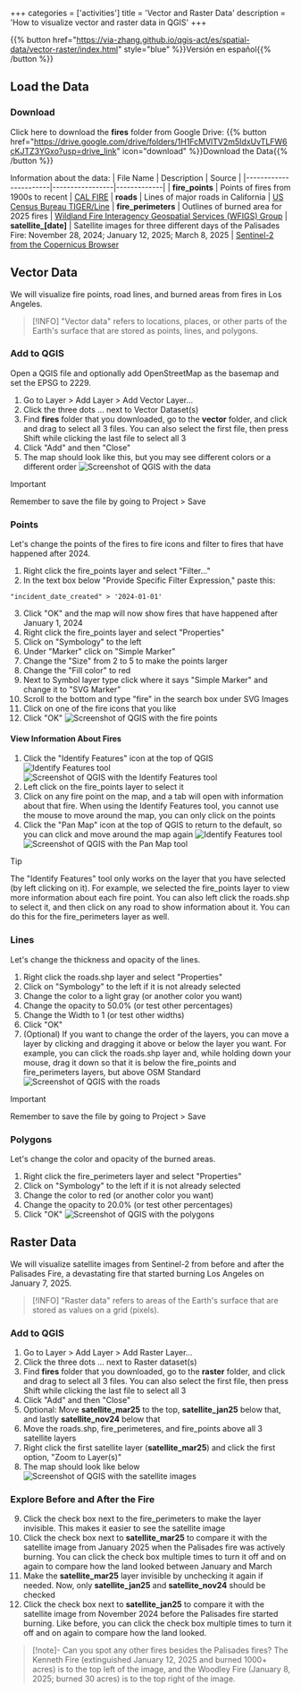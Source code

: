 +++
categories = ['activities']
title = 'Vector and Raster Data'
description = 'How to visualize vector and raster data in QGIS'
+++

{{% button href="https://via-zhang.github.io/qgis-act/es/spatial-data/vector-raster/index.html" style="blue" %}}Versión en español{{% /button %}}

## Load the Data

### Download
Click here to download the **fires** folder from Google Drive:
{{% button href="https://drive.google.com/drive/folders/1H1FcMVlTV2m5IdxUvTLFW6cKJTZ3YGxo?usp=drive_link" icon="download" %}}Download the Data{{% /button %}}

Information about the data:
| File Name             | Description     | Source      |
|-----------------------|-----------------|-------------|
| **fire_points** | Points of fires from 1900s to recent | [CAL FIRE](https://www.fire.ca.gov/incidents)
| **roads** | Lines of major roads in California | [US Census Bureau TIGER/Line](https://www.census.gov/geographies/mapping-files/time-series/geo/tiger-line-file.html)
| **fire_perimeters** | Outlines of burned area for 2025 fires | [Wildland Fire Interagency Geospatial Services (WFIGS) Group](https://hub-calfire-forestry.hub.arcgis.com/datasets/CALFIRE-Forestry::wfigs-2025-wildfire-perimeters)
| **satellite_[date]** | Satellite images for three different days of the Palisades Fire: November 28, 2024; January 12, 2025; March 8, 2025 | [Sentinel-2 from the Copernicus Browser](https://browser.dataspace.copernicus.eu/)

## Vector Data
We will visualize fire points, road lines, and burned areas from fires in Los Angeles.

> [!INFO]
> "Vector data" refers to locations, places, or other parts of the Earth's surface that are stored as points, lines, and polygons.

### Add to QGIS
Open a QGIS file and optionally add OpenStreetMap as the basemap and set the EPSG to 2229.
1. Go to Layer > Add Layer > Add Vector Layer...
2. Click the three dots ... next to Vector Dataset(s)
3. Find **fires** folder that you downloaded, go to the **vector** folder, and click and drag to select all 3 files. You can also select the first file, then press Shift while clicking the last file to select all 3
4. Click "Add" and then "Close"
5. The map should look like this, but you may see different colors or a different order
![Screenshot of QGIS with the data](load_data.png)

> [!IMPORTANT]
> Remember to save the file by going to Project > Save

### Points
Let's change the points of the fires to fire icons and filter to fires that have happened after 2024.
1. Right click the fire_points layer and select "Filter..."
2. In the text box below "Provide Specific Filter Expression," paste this: 
```
"incident_date_created" > '2024-01-01'
```
3. Click "OK" and the map will now show fires that have happened after January 1, 2024
4. Right click the fire_points layer and select "Properties"
5. Click on "Symbology" to the left
6. Under "Marker" click on "Simple Marker"
7. Change the "Size" from 2 to 5 to make the points larger
8. Change the "Fill color" to red
9. Next to Symbol layer type click where it says "Simple Marker" and change it to "SVG Marker"
10. Scroll to the bottom and type "fire" in the search box under SVG Images
11. Click on one of the fire icons that you like
12. Click "OK"
![Screenshot of QGIS with the fire points](fire_points.png)

#### View Information About Fires
1. Click the "Identify Features" icon at the top of QGIS ![Identify Features tool](id_icon.png)
![Screenshot of QGIS with the Identify Features tool](id_features.png)
2. Left click on the fire_points layer to select it
3. Click on any fire point on the map, and a tab will open with information about that fire. When using the Identify Features tool, you cannot use the mouse to move around the map, you can only click on the points
4. Click the "Pan Map" icon at the top of QGIS to return to the default, so you can click and move around the map again ![Identify Features tool](pan_map_icon.png)
![Screenshot of QGIS with the Pan Map tool](pan_map.png)

> [!TIP]
> The "Identify Features" tool only works on the layer that you have selected (by left clicking on it). For example, we selected the fire_points layer to view more information about each fire point. You can also left click the roads.shp to select it, and then click on any road to show information about it. You can do this for the fire_perimeters layer as well.


### Lines
Let's change the thickness and opacity of the lines.
1. Right click the roads.shp layer and select "Properties"
2. Click on "Symbology" to the left if it is not already selected
3. Change the color to a light gray (or another color you want)
4. Change the opacity to 50.0% (or test other percentages)
5. Change the Width to 1 (or test other widths)
6. Click "OK"
7. (Optional) If you want to change the order of the layers, you can move a layer by clicking and dragging it above or below the layer you want. For example, you can click the roads.shp layer and, while holding down your mouse, drag it down so that it is below the fire_points and fire_perimeters layers, but above OSM Standard
![Screenshot of QGIS with the roads](roads.png)

> [!IMPORTANT]
> Remember to save the file by going to Project > Save

### Polygons
Let's change the color and opacity of the burned areas.
1. Right click the fire_perimeters layer and select "Properties"
2. Click on "Symbology" to the left if it is not already selected
3. Change the color to red (or another color you want)
4. Change the opacity to 20.0% (or test other percentages)
5. Click "OK"
![Screenshot of QGIS with the polygons](fire_perimeters.png)


## Raster Data
We will visualize satellite images from Sentinel-2 from before and after the Palisades Fire, a devastating fire that started burning Los Angeles on January 7, 2025.

> [!INFO]
> "Raster data" refers to areas of the Earth's surface that are stored as values on a grid (pixels).

### Add to QGIS
1. Go to Layer > Add Layer > Add Raster Layer...
2. Click the three dots ... next to Raster dataset(s)
3. Find **fires** folder that you downloaded, go to the **raster** folder, and click and drag to select all 3 files. You can also select the first file, then press Shift while clicking the last file to select all 3
4. Click "Add" and then "Close"
5. Optional: Move **satellite_mar25** to the top, **satellite_jan25** below that, and lastly **satellite_nov24** below that
6. Move the roads.shp, fire_perimeteres, and fire_points above all 3 satellite layers
7. Right click the first satellite layer (**satellite_mar25**) and click the first option, "Zoom to Layer(s)"
8. The map should look like below
![Screenshot of QGIS with the satellite images](add_raster.png)

### Explore Before and After the Fire
9. Click the check box next to the fire_perimeters to make the layer invisible. This makes it easier to see the satellite image
10. Click the check box next to **satellite_mar25** to compare it with the satellite image from January 2025 when the Palisades fire was actively burning. You can click the check box multiple times to turn it off and on again to compare how the land looked between January and March
11. Make the **satellite_mar25** layer invisible by unchecking it again if needed. Now, only **satellite_jan25** and **satellite_nov24** should be checked
12. Click the check box next to **satellite_jan25** to compare it with the satellite image from November 2024 before the Palisades fire started burning. Like before, you can click the check box multiple times to turn it off and on again to compare how the land looked. 

> [!note]- Can you spot any other fires besides the Palisades fires?
> The Kenneth Fire (extinguished January 12, 2025 and burned 1000+ acres) is to the top left of the image, and the Woodley Fire (January 8, 2025; burned 30 acres) is to the top right of the image.
